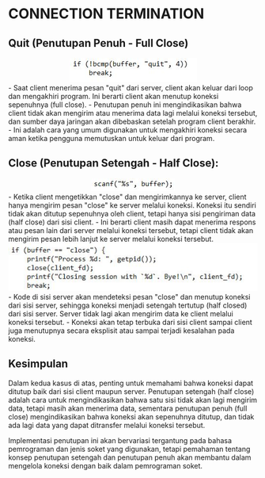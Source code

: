 # CONNECTION TERMINATION

## **Quit (Penutupan Penuh - Full Close)**

<div align="center">
<img src="assets/client.JPG">
</div>
   - Saat client menerima pesan "quit" dari server, client akan keluar dari loop dan mengakhiri program. Ini berarti client akan menutup koneksi sepenuhnya (full close).
   - Penutupan penuh ini mengindikasikan bahwa client tidak akan mengirim atau menerima data lagi melalui koneksi tersebut, dan sumber daya jaringan akan dibebaskan setelah program client berakhir.
   - Ini adalah cara yang umum digunakan untuk mengakhiri koneksi secara aman ketika pengguna memutuskan untuk keluar dari program.

## **Close (Penutupan Setengah - Half Close):**

<div align="center">
<img src="assets/client-scanf.JPG">
</div>
   - Ketika client mengetikkan "close" dan mengirimkannya ke server, client hanya mengirim pesan "close" ke server melalui koneksi. Koneksi itu sendiri tidak akan ditutup sepenuhnya oleh client, tetapi hanya sisi pengiriman data (half close) dari sisi client.
   - Ini berarti client masih dapat menerima respons atau pesan lain dari server melalui koneksi tersebut, tetapi client tidak akan mengirim pesan lebih lanjut ke server melalui koneksi tersebut.
<div align="center">
<img src="assets/server-close.JPG">
</div>
   - Kode di sisi server akan mendeteksi pesan "close" dan menutup koneksi dari sisi server, sehingga koneksi menjadi setengah tertutup (half closed) dari sisi server. Server tidak lagi akan mengirim data ke client melalui koneksi tersebut.
   - Koneksi akan tetap terbuka dari sisi client sampai client juga menutupnya secara eksplisit atau sampai terjadi kesalahan pada koneksi.

## Kesimpulan

Dalam kedua kasus di atas, penting untuk memahami bahwa koneksi dapat ditutup baik dari sisi client maupun server. Penutupan setengah (half close) adalah cara untuk mengindikasikan bahwa satu sisi tidak akan lagi mengirim data, tetapi masih akan menerima data, sementara penutupan penuh (full close) mengindikasikan bahwa koneksi akan sepenuhnya ditutup, dan tidak ada lagi data yang dapat ditransfer melalui koneksi tersebut.

Implementasi penutupan ini akan bervariasi tergantung pada bahasa pemrograman dan jenis soket yang digunakan, tetapi pemahaman tentang konsep penutupan setengah dan penutupan penuh akan membantu dalam mengelola koneksi dengan baik dalam pemrograman soket.

